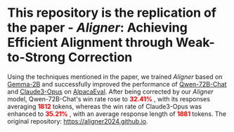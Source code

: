 # This repository is **the replication of the paper** - <em>Aligner</em>: Achieving Efficient Alignment through Weak-to-Strong Correction </h1>

Using the techniques mentioned in the paper, we trained *Aligner* based on [Gemma-2B](https://huggingface.co/google/gemma-2b) and successfully improved the performance of [Qwen-72B-Chat](https://huggingface.co/Qwen/Qwen1.5-72B-Chat) and [Claude3-Opus](https://www.anthropic.com/news/claude-3-family) on [AlpacaEval](https://tatsu-lab.github.io/alpaca_eval/). After being corrected by our *Aligner* model, Qwen-72B-Chat's win rate rose to <span style="color: red;"> **32.41%** </span>, with its responses averaging <span style="color: red;"> **1812** </span> tokens, whereas the win rate of Claude3-Opus was enhanced to <span style="color: red;"> **35.21%** </span>, with an average response length of <span style="color: red;"> **1881** </span> tokens. The original repository: https://aligner2024.github.io.
